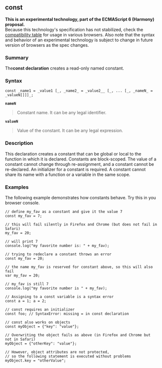 ## const

**This is an experimental technology, part of the ECMAScript 6 (Harmony) proposal.**  
Because this technology's specification has not stabilized, check the [compatibility table][0] for usage in various browsers. Also note that the syntax and behavior of an experimental technology is subject to change in future version of browsers as the spec changes.

### Summary

The**const declaration** creates a read-only named constant.

### Syntax

    const _name1 = _value1 [_, _name2_ = _value2__ [_, ... [_, _nameN_ = _valueN]]]]_;

**`nameN`**

> Constant name. It can be any legal identifier.

**`valueN`**

> Value of the constant. It can be any legal expression.

### Description

This declaration creates a constant that can be global or local to the function in which it is declared. Constants are block-scoped. The value of a constant cannot change through re-assignment, and a constant cannot be re-declared. An initializer for a constant is required. A constant cannot share its name with a function or a variable in the same scope.

### Examples

The following example demonstrates how constants behave. Try this in you browser console.

    // define my_fav as a constant and give it the value 7
    const my_fav = 7;
    
    // this will fail silently in Firefox and Chrome (but does not fail in Safari)
    my_fav = 20;
    
    // will print 7
    console.log("my favorite number is: " + my_fav);
    
    // trying to redeclare a constant throws an error 
    const my_fav = 20;
    
    // the name my_fav is reserved for constant above, so this will also fail
    var my_fav = 20; 
    
    // my_fav is still 7
    console.log("my favorite number is " + my_fav);
    
    // Assigning to a const variable is a syntax error
    const a = 1; a = 2;
    
    // const requires an initializer
    const foo; // SyntaxError: missing = in const declaration
    
    // const also works on objects
    const myObject = {"key": "value"};
    
    // Overwriting the object fails as above (in Firefox and Chrome but not in Safari)
    myObject = {"otherKey": "value"};
    
    // However, object attributes are not protected,
    // so the following statement is executed without problems
    myObject.key = "otherValue";
    



[0]: #Browser_compatibility